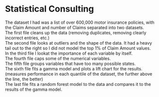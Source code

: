 # Statistical Consulting
The dataset I had was a list of over 600,000 motor insurance policies, with the Claim Amount and number of Claims separated into two datasets.   
The first file cleans up the data (removing duplicates, removing clearly incorrect entries, etc.)   
The second file looks at outliers and the shape of the data. It had a heavy tail out to the right so I did not model the top 1% of Claim Amount values.   
In the third file I lookat the importance of each variable by itself.   
The fourth file caps some of the numerical variables.   
The fifth file groups variables that have too many possible states.   
The sixth file fits a gamma model and plots a lift chart for the results. 
(measures performance in each quantile of the dataset, the further above the line, the better)   
The last file fits a random forest model to the data and compares it to the results of the gamma model. 
